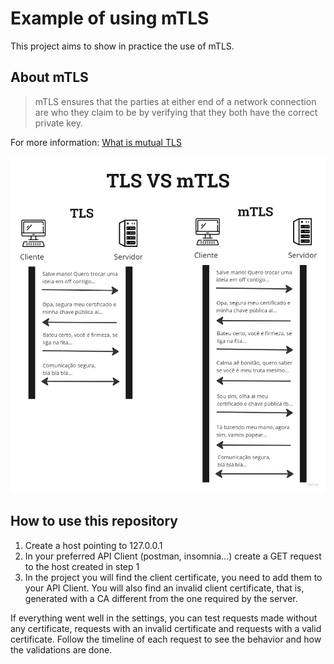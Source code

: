 # Example of using mTLS

This project aims to show in practice the use of mTLS.

## About mTLS

> mTLS ensures that the parties at either end of a network connection are who they claim to be by verifying that they both have the correct private key.

For more information: [What is mutual TLS](https://www.cloudflare.com/en-us/learning/access-management/what-is-mutual-tls/)

![TLS VS mTLS](tls-vs-mtls.jpg)

## How to use this repository

1. Create a host pointing to 127.0.0.1
2. In your preferred API Client (postman, insomnia...) create a GET request to the host created in step 1
3. In the project you will find the client certificate, you need to add them to your API Client. You will also find an invalid client certificate, that is, generated with a CA different from the one required by the server.

If everything went well in the settings, you can test requests made without any certificate, requests with an invalid certificate and requests with a valid certificate. Follow the timeline of each request to see the behavior and how the validations are done.
